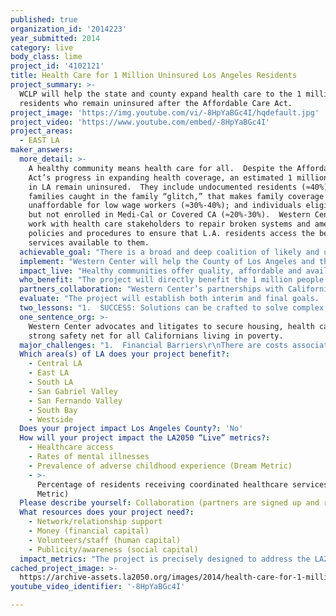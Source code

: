 ```yaml
---
published: true
organization_id: '2014223'
year_submitted: 2014
category: live
body_class: lime
project_id: '4102121'
title: Health Care for 1 Million Uninsured Los Angeles Residents
project_summary: >-
  WCLP will help the state and county expand health care to the 1 million LA
  residents who remain uninsured after the Affordable Care Act.
project_image: 'https://img.youtube.com/vi/-8HpYaBGc4I/hqdefault.jpg'
project_video: 'https://www.youtube.com/embed/-8HpYaBGc4I'
project_areas:
  - EAST LA
maker_answers:
  more_detail: >-
    A healthy community means health care for all.  Despite the Affordable Care
    Act’s progress in expanding health coverage, an estimated 1 million people
    in LA remain uninsured.  They include undocumented residents (≈40%);
    families caught in the family “glitch,” that makes family coverage
    unaffordable for low wage workers (≈30%-40%); and individuals eligible for
    but not enrolled in Medi-Cal or Covered CA (≈20%-30%).  Western Center will
    work with health care stakeholders to repair broken systems and amend
    policies and procedures to ensure that L.A. residents access the best health
    services available to them.   
  achievable_goal: "There is a broad and deep coalition of likely and unlikely allies who support the continued expansion of health care reform in California, including elected officials, government health departments, the medical community, patient advocates and residents.  Each group of stakeholders has much to gain from the provision of health care to an additional 1 million people in Los Angeles.  Some stand to benefit financially while others simply need quality health care.  All benefit from the overarching community advantages of expanded access to health care.\r\n\r\nGiven the intertwining agendas of the various power stakeholders, it is an opportune time to make significant policy changes to achieve our goal.  The State and County stand to gain millions of dollars should the family glitch be addressed and fixed and they therefore stand shoulder to shoulder with advocates working on this issue.  The medical community, along with Covered CA and the State insurance pool, will similarly benefit financially if those who are unenrolled but eligible for insurance sign up.  As noted in the UCLA Center for Health Policy Research report, there is overwhelming and bi-partisan support among Californians for immigration law changes that improve conditions for undocumented immigrants and similarly support the state making its own policies apart from the federal government regarding undocumented persons.  Twenty six state Senators and Assembly members are co-authoring legislation to expand coverage to undocumented people.\r\n\r\nThis is not to say that it will be easy or certain.  However, there is already a great deal of momentum among the public and private sector towards full coverage…momentum that must be seized, nurtured and encouraged.  Achieving the goal of health care access for 1 million people without coverage in Los Angeles is within our reach through the adept implementation of regulatory and policy change along with meaningful public education—all Western Center areas of expertise.  It can be done."
  implement: "Western Center will help the County of Los Angeles and the State of California develop and implement specific and sweeping policy solutions to ensure health care access for the remaining uninsured. \r\n\r\nFor nearly five decades, Western Center has successfully blended effective policy advocacy and strategic impact litigation to achieve major system-wide victories for poor Californians.  With offices in Los Angeles, Sacramento and Oakland, we are able to work with state and local governments and stakeholders throughout the state to achieve policy changes on behalf of millions of poor families and individuals.\r\n\r\nTo address the eligible but unenrolled, we will engage in a collaborative process to create pathways that make it easier for LA residents to enroll in coverage.  We will conduct detailed program analysis of Medi-Cal and Covered CA; identify procedural enrollment obstacles and inefficiencies; review enabling regulations, All County Welfare Directors Letters, notices to consumers, website designs, training materials and marketing materials; deliver detailed recommendations to policymakers and advocate for their adoption.  Beyond internal systems, we will work with stakeholders who are developing media savvy messaging aimed at persuading “young invincibles” to enroll in affordable health care programs . \r\n\r\nWe will engage in local, state and national advocacy to address and resolve the family glitch issue.  The most likely “fix” involves a reasonable and simple change in the definition of affordability within the Affordable Care Act to permit family members who can’t obtain affordable employer sponsored insurance coverage to access subsidies in the Exchange (Covered CA). \r\n\r\nWe will educate policymakers about the remaining uninsured, including undocumented people.  We will develop helpful tips informing advocates and consumers of how to maximize underutilized resources for the remaining uninsured including county indigent care mandates under Section 17000 of the CA Welfare & Institutions the Ability to Pay program, Healthy Way LA Unmatched, Medi-Cal for DACA eligible youth, the Kaiser Permanente Child Health Program, selected Medi-Cal services, community health clinics and emergency rooms, and the Hospital Fair Pricing Act.  We will simultaneously seek a system-wide solution to ensure coverage for all Angelenos, regardless of immigration status."
  impact_live: "Healthy communities offer quality, affordable and available health care to all of its residents.   Families and individuals can take advantage of preventative and primary care, rather than relying on costly emergency rooms.  People have health insurance and patients don’t “fall through the cracks.\" The entire community is broadly committed to expanding access and improving the quality of health care services and systems.\r\n\r\nQuite simply, Los Angeles falls short.  The Robert Wood Johnson Foundation, which ranks counties within states by the quality of the clinical care available to residents reported that in 2014 Los Angeles ranked 49th among  California’s 58 counties.  The Foundation cites access to care as one of the principal pathways to improve health outcomes.  \r\n\r\nBy helping the state and county expand health care access, Western Center will have a direct positive effect on 1 million people in Los Angeles and simultaneously improve the health of the community at large.\r\n\r\nExpanding coverage and access makes also sound financial sense.  The UCLA Center for Health Policy Research notes in their May 2014 study, A Little Investment Goes a Long Way: Modest Cost to Expand Preventive and Routine Health Services to All Low-Income Californians, that expanding coverage to those who are uninsured would cost about 2% of the state’s Medi-Cal spending and would be substantially offset by increased sales tax revenue and reduced county spending.\r\n\r\nThe expansion of health care to all Los Angeles residents will not simply help people today but will establish the programs and systems that will be able to deliver high quality health care services to our community for years to come. \r\n"
  who_benefit: "The project will directly benefit the 1 million people who do not currently have health care coverage.  For these families and individuals, it will improve their health; limit preventable, early deaths; and reduce financial and emotional stress.  As noted above they include:\r\n\r\n1.  Undocumented residents (≈40%) who are not eligible for coverage under the Affordable Care Act.\r\n2.  Families caught in the family “glitch,” that makes family coverage unaffordable for low wage workers (≈30%-40%).  This means families with one or both parents working at low paid jobs and receiving individual, but not family health insurance through their employment.  The current Affordable Care Act regulations provide that even if the uncovered spouse and children are financially eligible for ACA insurance and subsidies, they may not take advantage of that opportunity.  Their only choice is to pay for prohibitively expensive family coverage through the employed parent’s work.\r\n3.  Individuals eligible for but not enrolled in Medi-Cal or Covered CA (≈20%-30%).  These people fall into two sub-categories: those who are eligible for free care via Medi-Cal or subsidized care through Covered CA and those who simply refuse to purchase health insurance, often believing that they don’t need it.  The latter group has been dubbed “the young invincibles”, young healthy people who don’t believe they will get sick or need medical care.\r\n\r\nThe project will also benefit the broader community.  It will minimize uncompensated care; reduce reliance on overstretched emergency rooms, increase the health care system delivery capacity;  strengthen the local economy; and improve public health.\r\n"
  partners_collaboration: "Western Center’s partnerships with California’s 95 legal aid organizations, including 20 in Los Angeles, are well known.  We deliver in-depth legal support, including technical assistance by email and phone, on-site trainings, conferences, webinars, publications and litigation support to 700 legal aid attorneys in the state. \r\n\r\nEqually important are our longstanding, working partnerships with virtually every significant policy organization working on health care issues.  This includes organizations such as Health Access, Consumers Union, California Pan-Ethnic Health Network, California Immigrant Policy Center, Insure the Uninsured, Tenants Together, Los Angeles Community Action Network, and CA Partnership.   Our work is recognized and supported by the California Endowment, the California Wellness Foundation and other philanthropic organizations dedicated to improving the health of Californians.\r\n\r\nIn addition, we maintain strong relationships with local, state and federal public sector stakeholders, including Covered California; the California Departments of Health Care Services, Managed Health Care, Housing and Community Development, and Social Services; County Welfare Directors Association, California State Association of Counties along with legislators and legislative staff.  We are a unique highly effective voice in Sacramento representing the health care needs of low-income Californians, and collaboration is part of the fabric of our work.\r\n\r\nThree factors critical to Western Center's collaborative success are:\r\n1)  This is a winnable but immensely complicated project with many moving parts.\r\n2)  There are distinct yet intertwined roles for each of the partners that must be appropriately woven together.\r\n3)  The partners will need to maintain a nimble and flexible strategy that fluidly adjusts to shifting policy currents.\r\n"
  evaluate: "The project will establish both interim and final goals.  Interim goals may include items such as increased media outreach to eligible but unenrolled individuals; changes in the application that streamline and ease the process; translation of application and related materials into new, needed languages; removal of bureaucratic barriers to application and enrollment; expansion of the health care delivery system; and changes in regulations and policies that prevent access to health care services. Final goals are described below and include both quantitative and qualitative measures.  The evaluation will be conducted by attorneys, who will assess on a monthly basis the progress made towards both incremental and final goals.  They will utilize state and county data, documents and reports; assessments by collaborative partners and other stakeholders; and reports from potential beneficiaries of the project. \r\n\r\nQuantitatively, Western Center will measure:\r\n1.  The number of undocumented people who obtain health care;\r\n2.  The number of new enrollees among those eligible but not presently enrolled in Medi-Cal or Covered CA;\r\n3.  Increased coverage flowing from changes in regulations that eliminate or mitigate the negative impacts of the kid/family glitch\r\n\r\nQualitatively, we will look at the lives of our clients -- are they better off today than yesterday? We will hear the stories from those who benefit from the policy changes we secure."
  two_lessons: "1.  SUCCESS: Solutions can be crafted to solve complex, system wide challenges.  For 47 years, Western Center has led the charge for policy change on behalf of poor Californians.  In 1971, we litigated Serrano v. Priest, which established the rule that school finance systems can’t discriminate against children from low income communities.  In 1985, we eliminated mandatory county “poor houses”.  In 1999, we established that the county must provide last resort medical care to those who can’t afford it.  In 2004, we kept Rancho Los Amigos Hospital open, preserving residential services for thousands of severely disabled people.  In 2012, we helped the state enroll over 500,000 people in the Low Income Health Program.  We have a history of success. \r\n\r\n2.  PERSEVERANCE: Policy problem solving is not a “one shot” affair.  Western Center tackles big problems that often require strategic, staged solutions.  There is no “magic wand” to change the way complicated public and private systems work.  Policy change is often incremental, building upon past victories to construct new wins.  Whether its civil rights, gay rights, civil liberties or expanding health care, the path to victory has been and is often twisting and indirect.  Western Center understands that campaigns take time.  The proposed project stands on the shoulders of our historic health care work that in 2014 helped millions of people in California obtain health coverage for the first time.\r\n"
  one_sentence_org: >-
    Western Center advocates and litigates to secure housing, health care and a
    strong safety net for all Californians living in poverty.
  major_challenges: "1.  Financial Barriers\r\nThere are costs associated with covering 1 million uninsured Angelenos.  For the 60% - 70% who fall in the family glitch and the eligible but not enrolled categories, those costs will be met through federal Affordable Care Act subsidies.  Costs will be offset through decreased use of emergency rooms, reduced mortality, increased productivity in employment, and better risk sharing in the state insurance pool.\r\n\r\n2.  Bureaucratic Barriers\r\nDeveloping the systems and infrastructure to cover and deliver health care to 1 million people is a complex project with many moving parts.  Barriers to coverage include computer problems in determining eligibility; out of date policies that impede access to services; and misinformation regarding coverage availability.   State and county government have undertaken similarly complex projects in the past and are able to appropriately create programs and systems to meet the challenge.\r\n\r\n3.  Policy Barriers\r\nExpanding health care to people without documents raise passions that, as the UCLA Center for Health Policy Research says, “get in the way of good public policy design”.  The Center’s report, Ensuring California’s Future by Insuring California’s Undocumented, describes how expanding coverage not only improves patient’s health and results in economic stability for undocumented Californians and their citizen children but also strengthens Covered CA by adding people who are generally younger and healthier to the insurance pool."
  Which area(s) of LA does your project benefit?:
    - Central LA
    - East LA
    - South LA
    - San Gabriel Valley
    - San Fernando Valley
    - South Bay
    - Westside
  Does your project impact Los Angeles County?: 'No'
  How will your project impact the LA2050 “Live” metrics?:
    - Healthcare access
    - Rates of mental illnesses
    - Prevalence of adverse childhood experience (Dream Metric)
    - >-
      Percentage of residents receiving coordinated healthcare services (Dream
      Metric)
  Please describe yourself: Collaboration (partners are signed up and ready to hit the ground running!)
  What resources does your project need?:
    - Network/relationship support
    - Money (financial capital)
    - Volunteers/staff (human capital)
    - Publicity/awareness (social capital)
  impact_metrics: "The project is precisely designed to address the LA2050 metrics that “Every family will be able to afford quality healthcare…”and that “our region’s residents will have the economic means and cultural capital to lead active, healthy lives.\"\r\n\r\nSimply put, the project’s aim is ensure that every child, women and man in Los Angeles has quality health care.  Western Center will accomplish this by vastly expanding health care access, health insurance enrollment, services for people with mental illness and the overall system-wide capacity to deliver health care services in Los Angeles.\r\n"
cached_project_image: >-
  https://archive-assets.la2050.org/images/2014/health-care-for-1-million-uninsured-los-angeles-residents/img.youtube.com/vi/-8HpYaBGc4I/hqdefault.jpg
youtube_video_identifier: '-8HpYaBGc4I'

---
```

